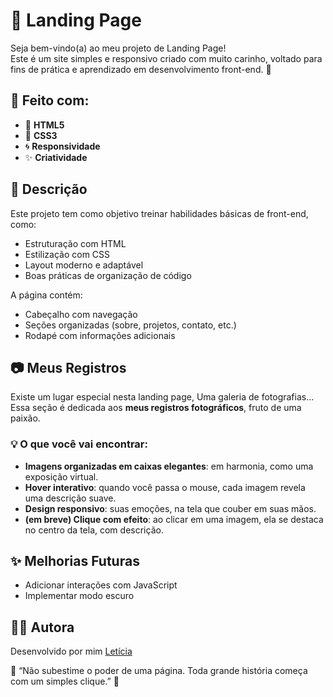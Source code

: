 # 🌟 Landing Page

Seja bem-vindo(a) ao meu projeto de Landing Page!  
Este é um site simples e responsivo criado com muito carinho, voltado para fins de prática e aprendizado em desenvolvimento front-end. 🚀

## 🔧 Feito com:

- 💠 **HTML5**
- 🎨 **CSS3**
- 🌀 **Responsividade**
- ✨ **Criatividade**

## 📄 Descrição

Este projeto tem como objetivo treinar habilidades básicas de front-end, como:

- Estruturação com HTML
- Estilização com CSS
- Layout moderno e adaptável
- Boas práticas de organização de código

A página contém:

- Cabeçalho com navegação
- Seções organizadas (sobre, projetos, contato, etc.)
- Rodapé com informações adicionais

## 📷 Meus Registros
Existe um lugar especial nesta landing page, Uma galeria de fotografias...
Essa seção é dedicada aos **meus registros fotográficos**, fruto de uma paixão.

### 💡 O que você vai encontrar:

- **Imagens organizadas em caixas elegantes**: em harmonia, como uma exposição virtual.
- **Hover interativo**: quando você passa o mouse, cada imagem revela uma descrição suave.
- **Design responsivo**: suas emoções, na tela que couber em suas mãos.
- **(em breve) Clique com efeito**: ao clicar em uma imagem, ela se destaca no centro da tela, com descrição.

## ✨ Melhorias Futuras

- Adicionar interações com JavaScript
- Implementar modo escuro

## 🙋‍♀️ Autora

Desenvolvido por mim [Letícia](https://github.com/dlele007)

🌟 “Não subestime o poder de uma página. Toda grande história começa com um simples clique.” 🌟
